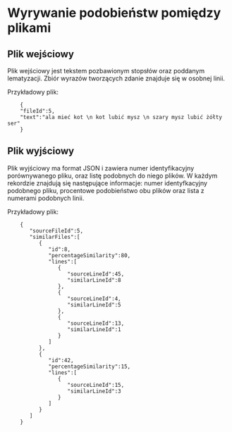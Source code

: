 Wyrywanie podobieństw pomiędzy plikami
===============

Plik wejściowy
---------------
Plik wejściowy jest tekstem pozbawionym stopsłów oraz poddanym lematyzacji. Zbiór wyrazów tworzących zdanie znajduje się w osobnej linii.

Przykładowy plik:

        {
        "fileId":5,
        "text":"ala mieć kot \n kot lubić mysz \n szary mysz lubić żółty ser"
        }

Plik wyjściowy
---------------
Plik wyjściowy ma format JSON i zawiera numer identyfikacyjny porównywanego pliku, oraz listę podobnych do niego plików. W każdym rekordzie znajdują się następujące informacje: numer identyfkacyjny podobnego pliku, procentowe podobieństwo obu plików oraz lista z numerami podobnych linii.

Przykładowy plik:

        {
           "sourceFileId":5,
           "similarFiles":[
              {
                 "id":8,
                 "percentageSimilarity":80,
                 "lines":[
                    {
                       "sourceLineId":45,
                       "similarLineId":8
                    },
                    {
                       "sourceLineId":4,
                       "similarLineId":5
                    },
                    {
                       "sourceLineId":13,
                       "similarLineId":1
                    }
                 ]
              },
              {
                 "id":42,
                 "percentageSimilarity":15,
                 "lines":[
                    {
                       "sourceLineId":15,
                       "similarLineId":3
                    }
                 ]
              }
           ]
        }
